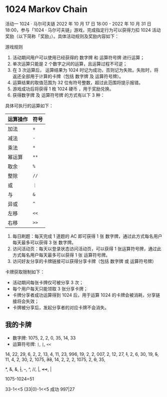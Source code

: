 # 1024 Markov Chain

活动一 1024 · 马尔可夫链
2022 年 10 月 17 日 18:00 - 2022 年 10 月 31 日 18:00，参与「1024 · 马尔可夫链」游戏，完成指定行为可以获得力扣 1024 活动奖励（以下简称「奖励」）。具体活动规则及奖励内容如下：

游戏规则

1. 活动期间用户可以使用已经获得的 数字牌 和 运算符号牌 进行运算；
2. 单次运算只能是 2 个数字之间的运算，且运算过程不可逆；
3. 在 3 次运算后， 运算结果为 1024 时记为成功，否则记为失败。失败时，将返还全部用于计算的卡牌（包括 数字牌 及 运算符号牌）。
4. 运算结果的取值范围为 32 位有符号整数，超过此范围将提示报错。
5. 游戏成功后将获得 1 枚 1024 硬币 ，用于奖励兑换。
6. 获得数字牌 及 运算符号牌 的方式有以下 3 种：

具体可执行的运算如下：

运算操作 | 符号
------- | ---
加法    | `+`
减法    | `-`
乘法    | `*`
幂运算  | `**`
取余    | `%`
整除    | `//`
或      | `｜`
与      | `&`
异或    | `^`
左移    | `<<`
右移    | `>>`

1. 每日刷题：每天完成 1 道题的 AC 即可获得 1 张 数字牌，通过此方式每名用户每天最多可以获得 3 张 数字牌。
2. 访问活动页：每天以登录状态访问活动页，可以获得 1 张运算符号牌，通过此方式每名用户每天最多可以获得 1 张 运算符号牌。
3. 访问好友分享的卡牌链接可以获得分享卡牌（包括 数字牌 或 运算符号牌）

卡牌获取限制如下：

- 活动期间每张卡牌仅可被分享 3 次；
- 每个用户每天只能领取 3 张分享卡牌；
- 卡牌分享者成功运算得到 1024 后，用于运算 1024 的卡牌会被消耗，分享链接将会失效；
- 卡牌被分享后，发起分享者的对应卡牌不会消失。

## 我的卡牌

- 数字牌: 1075, 2, 2, 0, 35, 14, 33
- 运算符号牌: `|`, `|`, `<<`

14, 22, 29, 6,
2, 2, 13, 4, 11,
23, 996, 19, 2, 2,
007, 2, 12, 27, ~~1~~,
2, 6, 30, 19, ~~5~~,
11, 4, 2, 30, 2,
1075, ~~33~~, 14, 2, 2,
2, 1075, 2, ~~0~~, 35,

*, &,
&, ~~|~~, ~~-~~, ^, //,
|, ~~<<~~, |


1075-1024=51

33-1<<5
(33|0)-1<<5 成功
997|27

